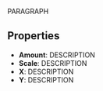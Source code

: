 
PARAGRAPH

## Properties

- **Amount**: DESCRIPTION
- **Scale**: DESCRIPTION
- **X**: DESCRIPTION
- **Y**: DESCRIPTION




